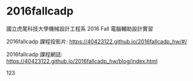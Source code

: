 # 2016fallcadp

國立虎尾科技大學機械設計工程系 2016 Fall 電腦輔助設計實習

2016fallcadp 課程投影片: https://40423122.github.io/2016fallcadp_hw/#/

2016fallcadp 課程網誌: https://40423122.github.io/2016fallcadp_hw/blog/index.html


123
